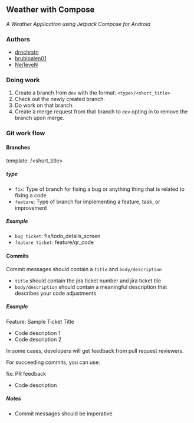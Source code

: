 ## Weather with Compose
_A Weather Application using Jetpack Compose for Android_

### Authors

- [drnchrstn](https://github.com/drnchrstn)
- [brubioalen01](https://github.com/brubioalen01)
- [Nei1eveN](https://github.com/Nei1eveN)

### Doing work

1. Create a branch from `dev` with the format: `<type>/<short_title>`
2. Check out the newly created branch.
3. Do work on that branch.
4. Create a merge request from that branch to `dev` opting in to remove the branch upon merge.

### Git work flow

#### Branches

template: <type>/<short_title>

##### type
- `fix`: Type of branch for fixing a bug or anything thing that is related to fixing a code
- `feature`: Type of branch for implementing a feature, task, or improvement

##### Example
- `bug ticket`: fix/todo_details_screen
- `feature ticket`: feature/qr_code

#### Commits
Commit messages should contain a `title` and `body/description`

- `title` should contain the jira ticket number and jira ticket tile
- `body/description` should contain a meaningful description that describes your code adjustments

##### Example

Feature: Sample Ticket Title

- Code description 1
- Code description 2

In some cases, developers will get feedback from pull request reviewers.

For succeeding commits, you can use:

fix: PR feedback

- Code description

##### Notes
- Commit messages should be imperative